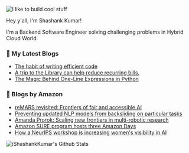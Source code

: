 ![I like to build cool stuff](https://res.cloudinary.com/dt8g3rhcy/image/upload/v1595929574/i_like_to_build_cool_shit._1_nzbwjh.png)

Hey y'all, I'm Shashank Kumar! 

I'm a Backend Software Engineer solving challenging problems in Hybrid Cloud World.

### 📕 My Latest Blogs
<!-- BLOG-POST-LIST:START -->
- [The habit of writing efficient code](https://medium.com/@ishashankkumar/the-habit-of-writing-efficient-code-153b05f04269?source=rss-d24dda280d5f------2)
- [A trip to the Library can help reduce recurring bills.](https://medium.com/swlh/a-trip-to-the-library-can-help-reduce-recurring-bills-23bca495cdf5?source=rss-d24dda280d5f------2)
- [The Magic Behind One-Line Expressions in Python](https://medium.com/swlh/the-magic-behind-one-line-expressions-in-python-816c10180c5c?source=rss-d24dda280d5f------2)
<!-- BLOG-POST-LIST:END -->

### 📕 Blogs by Amazon
<!-- AMAZON-BLOG-POST-LIST:START -->
- [reMARS revisited: Frontiers of fair and accessible AI](https://www.amazon.science/latest-news/remars-revisited-frontiers-of-fair-and-accessible-ai)
- [Preventing updated NLP models from backsliding on particular tasks](https://www.amazon.science/blog/preventing-updated-nlp-models-from-backsliding-on-particular-tasks)
- [Amanda Prorok: Scaling new frontiers in multi-robotic research](https://www.amazon.science/research-awards/success-stories/amanda-prorok-scaling-new-frontiers-in-multi-robotic-research)
- [Amazon SURE program hosts three Amazon Days](https://www.amazon.science/latest-news/amazon-sure-program-hosts-three-amazon-days)
- [How a NeurIPS workshop is increasing women&#39;s visibility in AI](https://www.amazon.science/blog/how-a-neurips-workshop-is-increasing-womens-visibility-in-ai)
<!-- AMAZON-BLOG-POST-LIST:END -->



<img align="center" alt="iShashankKumar's Github Stats" src="https://github-readme-stats.vercel.app/api?username=ishashankkumar&show_icons=true&hide_border=true" />
